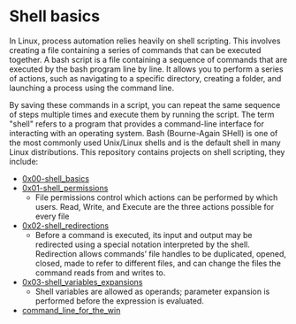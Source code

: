 # Shell basics
In Linux, process automation relies heavily on shell scripting. This involves creating a file containing a series of commands that can be executed together. A bash script is a file containing a sequence of commands that are executed by the bash program line by line. It allows you to perform a series of actions, such as navigating to a specific directory, creating a folder, and launching a process using the command line.

By saving these commands in a script, you can repeat the same sequence of steps multiple times and execute them by running the script.
The term "shell" refers to a program that provides a command-line interface for interacting with an operating system. Bash (Bourne-Again SHell) is one of the most commonly used Unix/Linux shells and is the default shell in many Linux distributions.
This repository contains projects on shell scripting, they include:
* [0x00-shell_basics](https://github.com/jed212/alx-system_engineering-devops/tree/master/0x00-shell_basics)
* [0x01-shell_permissions](https://github.com/jed212/alx-system_engineering-devops/tree/master/0x01-shell_permissions)
    * File permissions control which actions can be performed by which users. Read, Write, and Execute are the three actions possible for every file
* [0x02-shell_redirections](https://github.com/jed212/alx-system_engineering-devops/tree/master/0x02-shell_redirections)
    * Before a command is executed, its input and output may be redirected using a special notation interpreted by the shell. Redirection allows commands’ file handles to
      be duplicated, opened, closed, made to refer to different files, and can change the files the command reads from and writes to.
* [0x03-shell_variables_expansions](https://github.com/jed212/alx-system_engineering-devops/tree/master/0x03-shell_variables_expansions)
    * Shell variables are allowed as operands; parameter expansion is performed before the expression is evaluated.
* [command_line_for_the_win](https://github.com/jed212/alx-system_engineering-devops/tree/master/command_line_for_the_win)

